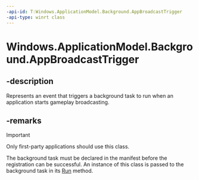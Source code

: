 ```yaml
---
-api-id: T:Windows.ApplicationModel.Background.AppBroadcastTrigger
-api-type: winrt class
---
```


<!-- Class syntax.
public class AppBroadcastTrigger : IBackgroundTrigger
-->

# Windows.ApplicationModel.Background.AppBroadcastTrigger

## -description
Represents an event that triggers a background task to run when an application starts gameplay broadcasting.

## -remarks
> [!IMPORTANT]
> Only first-party applications should use this class.  

The background task must be declared in the manifest before the registration can be successful.
An instance of this class is passed to the background task in its [Run](ibackgroundtask_run.md) method.
